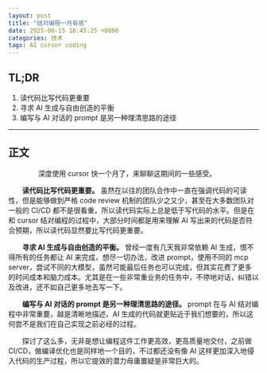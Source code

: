 ```yaml
---
layout: post
title: "结对编程一月有感"
date: 2025-06-15 18:45:25 +0800
categories: 技术
tags: AI cursor coding
---
```


## TL;DR

1. 读代码比写代码更重要
2. 寻求 AI 生成与自由创造的平衡
3. 编写与 AI 对话的 prompt 是另一种理清思路的途径

---

## 正文
　　
　　深度使用 cursor 快一个月了，来聊聊这期间的一些感受。

　　**读代码比写代码更重要。** 虽然在以往的团队合作中一直在强调代码的可读性，但是能够做到严格 code review  机制的团队少之又少，甚至在大多数团队对一般的 CI/CD 都不是很看重，所以读代码实际上总是低于写代码的水平。但是在和 cursor 结对编程的过程中，大部分时间都是用来理解 AI 写出来的代码是否符合预期，所以读代码显然要比写代码更重要。

　　**寻求 AI 生成与自由创造的平衡。** 曾经一度有几天我非常依赖 AI 生成，恨不得所有的任务都让 AI 来完成，想尽一切办法，改进 prompt，使用不同的 mcp server，尝试不同的大模型，虽然可能最后任务也可以完成，但其实花费了更多的时间成本和脑力成本。尤其是在一些非常重业务的任务中，不停地对话，纠错以及改进，还不如自己更多地去写一下。

　　**编写与 AI 对话的 prompt 是另一种理清思路的途径。** prompt 在与 AI 结对编程中非常重要，越是清晰地描述，AI 生成的代码就更贴近于我们想要的，所以这何尝不是我们在自己实现之前必经的过程。

　　探讨了这么多，无非是想让编程这件工作更高效，更高质量地交付，之前做 CI/CD，做编译优化也是同样地一个目的，不过都还没有像 AI 这样更加深入地侵入代码的生产过程，所以它提效的潜力毋庸置疑是非常巨大的。
　　